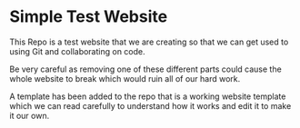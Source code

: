 # Simple Test Website

This Repo is a test website that we are creating so that we can get used to using Git and collaborating on code.

Be very careful as removing one of these different parts could cause the whole website to break which would ruin all of our hard work.

A template has been added to the repo that is a working website template which we can read carefully to understand how it works and edit it to make it our own.
